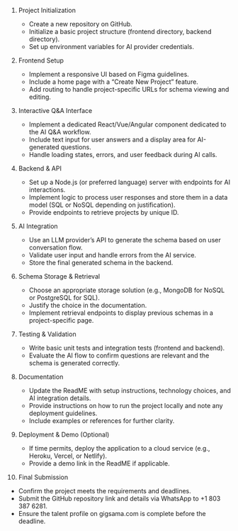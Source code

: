 1. Project Initialization
   - Create a new repository on GitHub.
   - Initialize a basic project structure (frontend directory, backend directory).
   - Set up environment variables for AI provider credentials.

2. Frontend Setup
   - Implement a responsive UI based on Figma guidelines.
   - Include a home page with a “Create New Project” feature.
   - Add routing to handle project-specific URLs for schema viewing and editing.

3. Interactive Q&A Interface
   - Implement a dedicated React/Vue/Angular component dedicated to the AI Q&A workflow.
   - Include text input for user answers and a display area for AI-generated questions.
   - Handle loading states, errors, and user feedback during AI calls.

4. Backend & API
   - Set up a Node.js (or preferred language) server with endpoints for AI interactions.
   - Implement logic to process user responses and store them in a data model (SQL or NoSQL depending on justification).
   - Provide endpoints to retrieve projects by unique ID.

5. AI Integration
   - Use an LLM provider’s API to generate the schema based on user conversation flow.
   - Validate user input and handle errors from the AI service.
   - Store the final generated schema in the backend.

6. Schema Storage & Retrieval
   - Choose an appropriate storage solution (e.g., MongoDB for NoSQL or PostgreSQL for SQL).
   - Justify the choice in the documentation.
   - Implement retrieval endpoints to display previous schemas in a project-specific page.

7. Testing & Validation
   - Write basic unit tests and integration tests (frontend and backend).
   - Evaluate the AI flow to confirm questions are relevant and the schema is generated correctly.

8. Documentation
   - Update the ReadME with setup instructions, technology choices, and AI integration details.
   - Provide instructions on how to run the project locally and note any deployment guidelines.
   - Include examples or references for further clarity.

9. Deployment & Demo (Optional)
   - If time permits, deploy the application to a cloud service (e.g., Heroku, Vercel, or Netlify).
   - Provide a demo link in the ReadME if applicable.

10. Final Submission
   - Confirm the project meets the requirements and deadlines.
   - Submit the GitHub repository link and details via WhatsApp to +1 803 387 6281.
   - Ensure the talent profile on gigsama.com is complete before the deadline.
